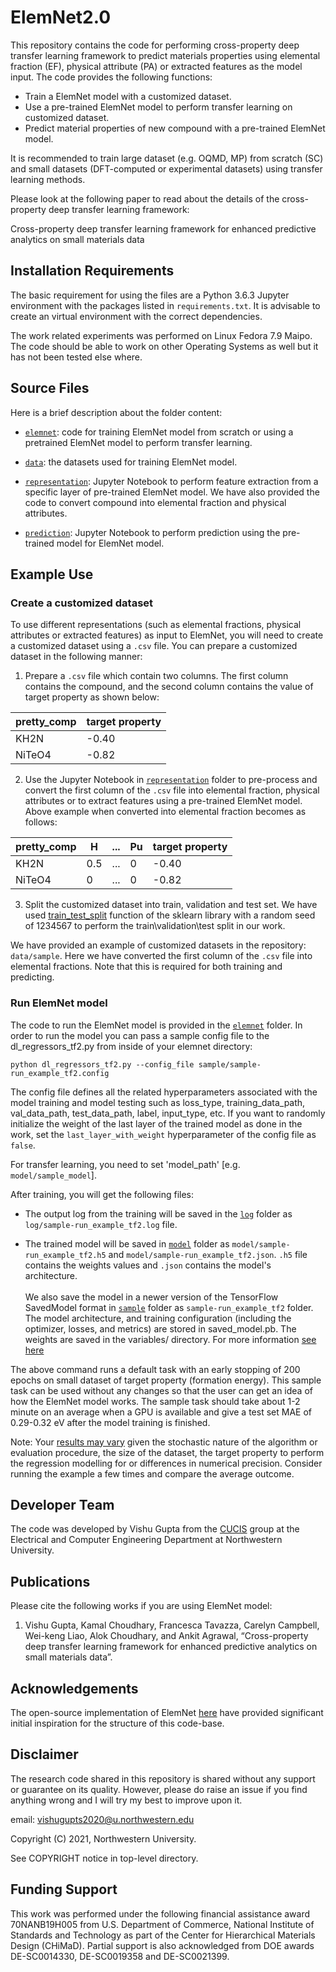 # ElemNet2.0

This repository contains the code for performing cross-property deep transfer learning framework to predict materials properties using elemental fraction (EF), physical attribute (PA) or extracted features as the model input. The code provides the following functions:

* Train a ElemNet model with a customized dataset.
* Use a pre-trained ElemNet model to perform transfer learning on customized dataset.
* Predict material properties of new compound with a pre-trained ElemNet model.

It is recommended to train large dataset (e.g. OQMD, MP) from scratch (SC) and small datasets (DFT-computed or experimental datasets) using transfer learning methods.

Please look at the following paper to read about the details of the cross-property deep transfer learning framework:

Cross-property deep transfer learning framework for enhanced predictive analytics on small materials data


## Installation Requirements

The basic requirement for using the files are a Python 3.6.3 Jupyter environment with the packages listed in `requirements.txt`. It is advisable to create an virtual environment with the correct dependencies.

The work related experiments was performed on Linux Fedora 7.9 Maipo. The code should be able to work on other Operating Systems as well but it has not been tested else where.

## Source Files
  
Here is a brief description about the folder content:

* [`elemnet`](./elemnet): code for training ElemNet model from scratch or using a pretrained ElemNet model to perform transfer learning.

* [`data`](./data): the datasets used for training ElemNet model.

* [`representation`](./representation): Jupyter Notebook to perform feature extraction from a specific layer of pre-trained ElemNet model. We have also provided the code to convert compound into elemental fraction and physical attributes.

* [`prediction`](./prediction): Jupyter Notebook to perform prediction using the pre-trained model for ElemNet model.

## Example Use

### Create a customized dataset

To use different representations (such as elemental fractions, physical attributes or extracted features) as input to ElemNet, you will need to create a customized dataset using a `.csv` file. You can prepare a customized dataset in the following manner:

1. Prepare a `.csv` file which contain two columns. The first column contains the compound, and the second column contains the value of target property as shown below:
 
| pretty_comp | target property |
| ----------- | --------------- |
| KH2N        | -0.40           |
| NiTeO4      | -0.82           |

2. Use the Jupyter Notebook in [`representation`](./representation) folder to pre-process and convert the first column of the `.csv` file into elemental fraction, physical attributes or to extract features using a pre-trained ElemNet model. Above example when converted into elemental fraction becomes as follows: 

| pretty_comp |  H  | ... | Pu | target property |
| ----------- | --- | --- | -- | --------------- |
| KH2N        | 0.5 | ... | 0  | -0.40           |
| NiTeO4      | 0   | ... | 0  | -0.82           |

3. Split the customized dataset into train, validation and test set. We have used <a href="https://scikit-learn.org/stable/modules/generated/sklearn.model_selection.train_test_split.html">train_test_split</a> function of the sklearn library with a random seed of 1234567 to perform the train\validation\test split in our work.

We have provided an example of customized datasets in the repository: `data/sample`. Here we have converted the first column of the `.csv` file into elemental fractions. Note that this is required for both training and predicting. 

### Run ElemNet model

The code to run the ElemNet model is provided in the [`elemnet`](./elemnet) folder. In order to run the model you can pass a sample config file to the dl_regressors_tf2.py from inside of your elemnet directory:

`python dl_regressors_tf2.py --config_file sample/sample-run_example_tf2.config`

The config file defines all the related hyperparameters associated with the model training and model testing such as loss_type, training_data_path, val_data_path, test_data_path, label, input_type, etc. If you want to randomly initialize the weight of the last layer of the trained model as done in the work, set the `last_layer_with_weight` hyperparameter of the config file as `false`. 

For transfer learning, you need to set 'model_path' [e.g. `model/sample_model`]. 

After training, you will get the following files:

* The output log from the training will be saved in the [`log`](./elemnet/log) folder as `log/sample-run_example_tf2.log` file.

* The trained model will be saved in [`model`](./elemnet/model) folder as `model/sample-run_example_tf2.h5` and `model/sample-run_example_tf2.json`. `.h5` file contains the weights values and `.json` contains the model's architecture. </br> </br>
We also save the model in a newer version of the TensorFlow SavedModel format in [`sample`](./elemnet/sample) folder as `sample-run_example_tf2` folder. The model architecture, and training configuration (including the optimizer, losses, and metrics) are stored in saved_model.pb. The weights are saved in the variables/ directory. For more information <a href="https://www.tensorflow.org/guide/keras/save_and_serialize">see here</a> 

The above command runs a default task with an early stopping of 200 epochs on small dataset of target property (formation energy). This sample task can be used without any changes so that the user can get an idea of how the ElemNet model works. The sample task should take about 1-2 minute on an average when a GPU is available and give a test set MAE of 0.29-0.32 eV after the model training is finished.

Note: Your <a href="https://machinelearningmastery.com/different-results-each-time-in-machine-learning/">results may vary</a> given the stochastic nature of the algorithm or evaluation procedure, the size of the dataset, the target property to perform the regression modelling for or differences in numerical precision. Consider running the example a few times and compare the average outcome.

## Developer Team

The code was developed by Vishu Gupta from the <a href="http://cucis.ece.northwestern.edu/">CUCIS</a> group at the Electrical and Computer Engineering Department at Northwestern University.

## Publications

Please cite the following works if you are using ElemNet model:

1. Vishu Gupta, Kamal Choudhary, Francesca Tavazza, Carelyn Campbell, Wei-keng Liao, Alok Choudhary, and Ankit Agrawal, “Cross-property deep transfer learning framework for enhanced predictive analytics on small materials data”.

## Acknowledgements

The open-source implementation of ElemNet <a href="https://github.com/NU-CUCIS/ElemNet">here</a> have provided significant initial inspiration for the structure of this code-base.

## Disclaimer

The research code shared in this repository is shared without any support or guarantee on its quality. However, please do raise an issue if you find anything wrong and I will try my best to improve upon it.

email: vishugupts2020@u.northwestern.edu

Copyright (C) 2021, Northwestern University.

See COPYRIGHT notice in top-level directory.

## Funding Support

This work was performed under the following financial assistance award 70NANB19H005 from U.S. Department of Commerce, National Institute of Standards and Technology as part of the Center for Hierarchical Materials Design (CHiMaD). Partial support is also acknowledged from DOE awards DE-SC0014330, DE-SC0019358 and DE-SC0021399.
